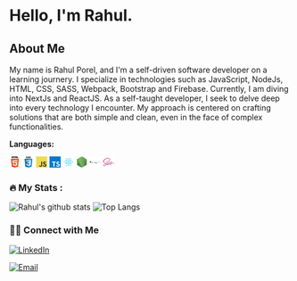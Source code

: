 # Hello, I'm Rahul.

## About Me

My name is Rahul Porel, and I'm a self-driven software developer on a learning journery. I specialize in technologies such as JavaScript, NodeJs, HTML, CSS, SASS, Webpack, Bootstrap and  Firebase. Currently, I am diving into NextJs and ReactJS. 
As a self-taught developer, I seek to delve deep into every technology I encounter. My approach is centered on crafting solutions that are both simple and clean, even in the face of complex functionalities.

**Languages:**

<code><img height="20" src="https://raw.githubusercontent.com/github/explore/80688e429a7d4ef2fca1e82350fe8e3517d3494d/topics/html/html.png"></code>
<code><img height="20" src="https://raw.githubusercontent.com/github/explore/80688e429a7d4ef2fca1e82350fe8e3517d3494d/topics/css/css.png"></code>
<code><img height="20" src="https://raw.githubusercontent.com/github/explore/80688e429a7d4ef2fca1e82350fe8e3517d3494d/topics/javascript/javascript.png"></code>
<code><img height="20" src="https://raw.githubusercontent.com/github/explore/80688e429a7d4ef2fca1e82350fe8e3517d3494d/topics/typescript/typescript.png"></code>
<code><img height="20" src="https://raw.githubusercontent.com/github/explore/80688e429a7d4ef2fca1e82350fe8e3517d3494d/topics/react/react.png"></code>
<code><img height="20" src="https://raw.githubusercontent.com/github/explore/80688e429a7d4ef2fca1e82350fe8e3517d3494d/topics/nodejs/nodejs.png"></code>
<code><img height="20" src="https://raw.githubusercontent.com/github/explore/80688e429a7d4ef2fca1e82350fe8e3517d3494d/topics/mongodb/mongodb.png"></code>
<code><img height="20" src="https://raw.githubusercontent.com/github/explore/80688e429a7d4ef2fca1e82350fe8e3517d3494d/topics/sass/sass.png"></code>

### :fire: My Stats :
![Rahul's github stats](https://github-readme-stats.vercel.app/api?username=RahulPorel&theme=tokyonight&show_icons=true&hide=["issues"])
![Top Langs](https://github-readme-stats.vercel.app/api/top-langs/?username=RahulPorel&theme=tokyonight&layout=compact)

<!-- ![](https://komarev.com/ghpvc/?username=RahulPorel) -->

<h3> 🤝🏻 Connect with Me </h3>
<a href="https://www.linkedin.com/in/rahulporel/"><img alt="LinkedIn" src="https://img.shields.io/badge/LinkedIn-Rahul%20Porel-blue?style=flat-square&logo=linkedin"></a>

<a href="mailto:rahulporel51@gmail.com"><img alt="Email" src="https://img.shields.io/badge/Email-rahulporel51@gmail.com-red?style=flat-square&logo=gmail"></a>







